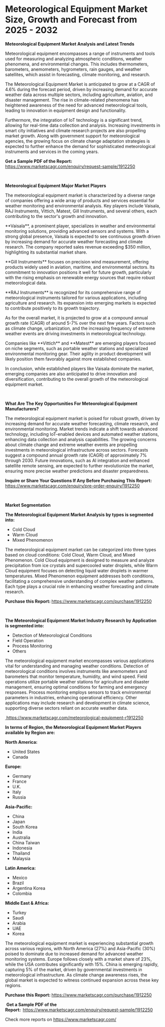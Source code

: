 <p><h1>Meteorological Equipment Market Size, Growth and Forecast from 2025 - 2032</h1></p><p><strong>Meteorological Equipment Market Analysis and Latest Trends</strong></p>
<p><p>Meteorological equipment encompasses a range of instruments and tools used for measuring and analyzing atmospheric conditions, weather phenomena, and environmental changes. This includes thermometers, barometers, anemometers, hygrometers, rain gauges, and weather satellites, which assist in forecasting, climate monitoring, and research. </p><p>The Meteorological Equipment Market is anticipated to grow at a CAGR of 4.6% during the forecast period, driven by increasing demand for accurate weather data across multiple sectors, including agriculture, aviation, and disaster management. The rise in climate-related phenomena has heightened awareness of the need for advanced meteorological tools, leading to innovation in equipment design and functionality. </p><p>Furthermore, the integration of IoT technology is a significant trend, allowing for real-time data collection and analysis. Increasing investments in smart city initiatives and climate research projects are also propelling market growth. Along with government support for meteorological agencies, the growing focus on climate change adaptation strategies is expected to further enhance the demand for sophisticated meteorological instruments and services in the coming years.</p></p>
<p><strong>Get a Sample PDF of the Report:&nbsp;</strong> <a href="https://www.marketscagr.com/enquiry/request-sample/1912250?utm_campaign=2998&utm_medium=2&utm_source=Github&utm_content=ia&utm_term=08042025&utm_id=meteorological-equipment">https://www.marketscagr.com/enquiry/request-sample/1912250</a></p>
<p>&nbsp;</p>
<p><strong>Meteorological Equipment Major Market Players</strong></p>
<p><p>The meteorological equipment market is characterized by a diverse range of companies offering a wide array of products and services essential for weather monitoring and environmental analysis. Key players include Vaisala, RAJ Instruments, Vittich, Matest, Gill Instruments, and several others, each contributing to the sector's growth and innovation.</p><p>**Vaisala**, a prominent player, specializes in weather and environmental monitoring solutions, providing advanced sensors and systems. With a strong global presence, Vaisala is expected to see continuous growth driven by increasing demand for accurate weather forecasting and climate research. The company reported sales revenue exceeding $350 million, highlighting its substantial market share.</p><p>**Gill Instruments** focuses on precision wind measurement, offering products widely used in aviation, maritime, and environmental sectors. Its commitment to innovation positions it well for future growth, particularly with the rising emphasis on renewable energy sources that require robust meteorological data.</p><p>**RAJ Instruments** is recognized for its comprehensive range of meteorological instruments tailored for various applications, including agriculture and research. Its expansion into emerging markets is expected to contribute positively to its growth trajectory.</p><p>As for the overall market, it is projected to grow at a compound annual growth rate (CAGR) of around 5-7% over the next few years. Factors such as climate change, urbanization, and the increasing frequency of extreme weather events are driving investments in meteorological technology.</p><p>Companies like **Vittich** and **Matest** are emerging players focused on niche segments, such as portable weather stations and specialized environmental monitoring gear. Their agility in product development will likely position them favorably against more established companies.</p><p>In conclusion, while established players like Vaisala dominate the market, emerging companies are also anticipated to drive innovation and diversification, contributing to the overall growth of the meteorological equipment market.</p></p>
<p>&nbsp;</p>
<p><strong>What Are The Key Opportunities For Meteorological Equipment Manufacturers?</strong></p>
<p><p>The meteorological equipment market is poised for robust growth, driven by increasing demand for accurate weather forecasting, climate research, and environmental monitoring. Market trends indicate a shift towards advanced technology, including IoT-enabled devices and automated weather stations, enhancing data collection and analysis capabilities. The growing concerns about climate change and extreme weather events are propelling investments in meteorological infrastructure across sectors. Forecasts suggest a compound annual growth rate (CAGR) of approximately 7% through 2030. Future innovations, such as AI integration and enhanced satellite remote sensing, are expected to further revolutionize the market, ensuring more precise weather predictions and disaster preparedness.</p></p>
<p><strong>Inquire or Share Your Questions If Any Before Purchasing This Report:</strong> <a href="https://www.marketscagr.com/enquiry/pre-order-enquiry/1912250?utm_campaign=2998&utm_medium=2&utm_source=Github&utm_content=ia&utm_term=08042025&utm_id=meteorological-equipment">https://www.marketscagr.com/enquiry/pre-order-enquiry/1912250</a></p>
<p>&nbsp;</p>
<p><strong>Market Segmentation</strong></p>
<p><strong>The Meteorological Equipment Market Analysis by types is segmented into:</strong></p>
<p><ul><li>Cold Cloud</li><li>Warm Cloud</li><li>Mixed Phenomenon</li></ul></p>
<p><p>The meteorological equipment market can be categorized into three types based on cloud conditions: Cold Cloud, Warm Cloud, and Mixed Phenomenon. Cold Cloud equipment is designed to measure and analyze precipitation from ice crystals and supercooled water droplets, while Warm Cloud equipment focuses on detecting liquid water droplets in warmer temperatures. Mixed Phenomenon equipment addresses both conditions, facilitating a comprehensive understanding of complex weather patterns. Each type plays a crucial role in enhancing weather forecasting and climate research.</p></p>
<p><strong>Purchase this Report:&nbsp;</strong><a href="https://www.marketscagr.com/purchase/1912250?utm_campaign=2998&utm_medium=2&utm_source=Github&utm_content=ia&utm_term=08042025&utm_id=meteorological-equipment">https://www.marketscagr.com/purchase/1912250</a></p>
<p>&nbsp;</p>
<p><strong>The Meteorological Equipment Market Industry Research by Application is segmented into:</strong></p>
<p><ul><li>Detection of Meteorological Conditions</li><li>Field Operation</li><li>Process Monitoring</li><li>Others</li></ul></p>
<p><p>The meteorological equipment market encompasses various applications vital for understanding and managing weather conditions. Detection of meteorological conditions involves instruments like anemometers and barometers that monitor temperature, humidity, and wind speed. Field operations utilize portable weather stations for agriculture and disaster management, ensuring optimal conditions for farming and emergency responses. Process monitoring employs sensors to track environmental parameters in industries, enhancing operational efficiency. Other applications may include research and development in climate science, supporting diverse sectors reliant on accurate weather data.</p></p>
<p><a href="https://www.marketscagr.com/meteorological-equipment-r1912250?utm_campaign=2998&utm_medium=2&utm_source=Github&utm_content=ia&utm_term=08042025&utm_id=meteorological-equipment">&nbsp;https://www.marketscagr.com/meteorological-equipment-r1912250</a></p>
<p><strong>In terms of Region, the Meteorological Equipment Market Players available by Region are:</strong></p>
<p>
    <p> <strong> North America: </strong>
        <ul>
            <li>United States</li>
            <li>Canada</li>
        </ul>
        </p> 
    <p> <strong> Europe: </strong>
        <ul>
            <li>Germany</li>
            <li>France</li>
            <li>U.K.</li>
            <li>Italy</li>
            <li>Russia</li>
        </ul>
        </p> 
    <p> <strong> Asia-Pacific: </strong>
        <ul>
            <li>China</li>
            <li>Japan</li>
            <li>South Korea</li>
            <li>India</li>
            <li>Australia</li>
            <li>China Taiwan</li>
            <li>Indonesia</li>
            <li>Thailand</li>
            <li>Malaysia</li>
        </ul>
        </p> 
    <p> <strong> Latin America: </strong>
        <ul>
            <li>Mexico</li>
            <li>Brazil</li>
            <li>Argentina Korea</li>
            <li>Colombia</li>
        </ul>
        </p> 
    <p> <strong> Middle East & Africa: </strong>
        <ul>
            <li>Turkey</li>
            <li>Saudi</li>
            <li>Arabia</li>
            <li>UAE</li>
            <li>Korea</li>
        </ul>
    </p>
    </p>
<p><p>The meteorological equipment market is experiencing substantial growth across various regions, with North America (27%) and Asia-Pacific (30%) poised to dominate due to increased demand for advanced weather monitoring systems. Europe follows closely with a market share of 23%, while the USA contributes significantly with 15%. China is emerging rapidly, capturing 5% of the market, driven by governmental investments in meteorological infrastructure. As climate change awareness rises, the global market is expected to witness continued expansion across these key regions.</p></p>
<p><strong>Purchase this Report: </strong><a href="https://www.marketscagr.com/purchase/1912250?utm_campaign=2998&utm_medium=2&utm_source=Github&utm_content=ia&utm_term=08042025&utm_id=meteorological-equipment">https://www.marketscagr.com/purchase/1912250</a></p>
<p>&nbsp;<strong>Get a Sample PDF of the Report:&nbsp;&nbsp;</strong><a href="https://www.marketscagr.com/enquiry/request-sample/1912250?utm_campaign=2998&utm_medium=2&utm_source=Github&utm_content=ia&utm_term=08042025&utm_id=meteorological-equipment">https://www.marketscagr.com/enquiry/request-sample/1912250</a></p>
<p><strong></strong></p>
<p>Check more reports on <a href="https://www.marketscagr.com/?utm_campaign=2998&utm_medium=2&utm_source=Github&utm_content=ia&utm_term=08042025&utm_id=meteorological-equipment">https://www.marketscagr.com/</a></p>